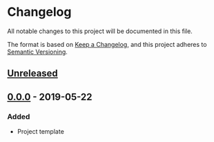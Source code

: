# Changelog
All notable changes to this project will be documented in this file.

The format is based on [Keep a Changelog](https://keepachangelog.com/en/1.0.0/),
and this project adheres to [Semantic Versioning](https://semver.org/spec/v2.0.0.html).

## [Unreleased]

## [0.0.0] - 2019-05-22
### Added
- Project template

[Unreleased]: https://github.com/grissius/zcrapper/compare/v0.0.0...HEAD
[0.0.0]: https://github.com/grissius/zcrapper/compare/67c5ebd...v0.0.0
